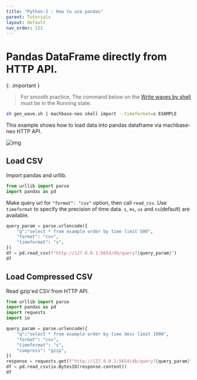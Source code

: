 ```yaml
---
title: "Python-2 : How to use pandas"
parent: Tutorials
layout: default
nav_order: 121
---
```


# Pandas DataFrame directly from HTTP API.

{: .important }
> For smooth practice, 
> The command below on the [Write waves by shell](./23.shell-write-waves.md) must be in the Running state.
```sh
sh gen_wave.sh | machbase-neo shell import --timeformat=s EXAMPLE
```
> 

This example shows how to load data into pandas dataframe via machbase-neo HTTP API.

![img](img/python_http_csv.jpg)

## Load CSV

Import pandas and urllib.

```py
from urllib import parse
import pandas as pd
```

Make query url for `"format": "csv"` option, then call `read_csv`.
Use `timeformat` to specify the precision of time data. `s`, `ms`, `us` and `ns`(default) are available.

```py
query_param = parse.urlencode({
    "q":"select * from example order by time limit 500",
    "format": "csv",
    "timeformat": "s",
})
df = pd.read_csv(f"http://127.0.0.1:5654/db/query?{query_param}")
df
```

## Load Compressed CSV

Read gzip'ed CSV from HTTP API.

```py
from urllib import parse
import pandas as pd
import requests
import io
```

```py
query_param = parse.urlencode({
    "q":"select * from example order by time desc limit 1000",
    "format": "csv",
    "timeformat": "s",
    "compress": "gzip",
})
response = requests.get(f"http://127.0.0.1:5654/db/query?{query_param}", timeout=30, stream=True)
df = pd.read_csv(io.BytesIO(response.content))
df
```

